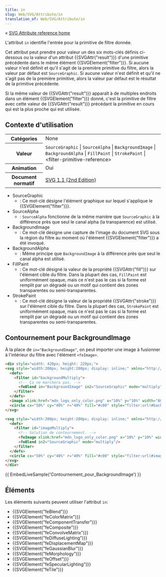 ```yaml
---
title: in
slug: Web/SVG/Attribute/in
translation_of: Web/SVG/Attribute/in
---
```


« [SVG Attribute reference home](/fr/SVG/Attribute)

L'attribut `in` identifie l'entrée pour la primitive de filtre donnée.

Cet attribut peut prendre pour valeur un des six mots-clés définis ci-dessous ou la valeur d'un attribut {{SVGAttr("result")}} d'une primitive précédente dans le même élément {{SVGElement("filter")}}. Si aucune valeur n'est définit et qu'il s'agit de la première primitive du filtre, alors la valeur par défaut est `SourceGraphic`. Si aucune valeur n'est définit et qu'il ne s'agit pas de la première primitive, alors la valeur par défaut est le résultat de la primitive précédente.

Si la même valeur de {{SVGAttr("result")}} apparaît à de multiples endroits dans un élément {{SVGElement("filter")}} donné, c'est la primitive de filtre avec cette valeur de {{SVGAttr("result")}} précédant la primitive en cours qui est la plus proche qui est utilisée.

## Contexte d'utilisation

<table class="standard-table">
  <tbody>
    <tr>
      <th scope="row">Catégories</th>
      <td>None</td>
    </tr>
    <tr>
      <th scope="row">Valeur</th>
      <td>
        <code>SourceGraphic</code> | <code>SourceAlpha</code> |
        <code>BackgroundImage</code> | <code>BackgroundAlpha</code> |
        <code>FillPaint</code> | <code>StrokePaint</code> |
        &#x3C;filter-primitive-reference>
      </td>
    </tr>
    <tr>
      <th scope="row">Animation</th>
      <td>Oui</td>
    </tr>
    <tr>
      <th scope="row">Document normatif</th>
      <td>
        <a
          href="http://www.w3.org/TR/SVG11/filters.html#FilterPrimitiveInAttribute"
          >SVG 1.1 (2nd Edition)</a
        >
      </td>
    </tr>
  </tbody>
</table>

- SourceGraphic
  - : Ce mot-clé désigne l'élément graphique sur lequel s'applique le {{SVGElement("filter")}}.
- SourceAlpha
  - : `SourceAlpha` fonctionne de la même manière que `SourceGraphic` à la différence près que seul le canal alpha (la transparence) est utilisé.
- BackgroundImage
  - : Ce mot-clé désigne une capture de l'image du document SVG sous la région du filtre au moment où l'élément {{SVGElement("filter")}} a été invoqué.
- BackgroundAlpha
  - : Même principe que `BackgroundImage` à la différence près que seul le canal alpha est utilisé.
- FillPaint
  - : Ce mot-clé désigné la valeur de la propriété {{SVGAttr("fill")}} sur l'élément cible du filtre. Dans la plupart des cas, `FillPaint` est uniformément opaque, mais ce n'est pas le cas si la forme est remplit par un dégradé ou un motif qui contient des zones transparentes ou semi-transparentes.
- StrokePaint
  - : Ce mot-clé désigne la valeur de la propriété {{SVGAttr("stroke")}} sur l'élément cible du filtre. Dans la plupart des cas, `StrokePaint` est uniformément opaque, mais ce n'est pas le cas si la forme est remplit par un dégradé ou un motif qui contient des zones transparentes ou semi-transparentes.

## Contournement pour BackgroundImage

À la place de `in="BackgroundImage"`, on peut importer une image à fusionner à l'intérieur du filtre avec l'élément `<feImage>`.

```html
<div style="width: 420px; height: 220px;">
<svg style="width:200px; height:200px; display: inline;" xmlns="http://www.w3.org/2000/svg" xmlns:xlink="http://www.w3.org/1999/xlink">
  <defs>
    <filter id="backgroundMultiply">
      <!-- Ça ne marchera pas. -->
      <feBlend in="BackgroundImage" in2="SourceGraphic" mode="multiply"/>
    </filter>
  </defs>
  <image xlink:href="mdn_logo_only_color.png" x="10%" y="10%" width="80%" height="80%"/>
  <circle cx="50%" cy="40%" r="40%" fill="#c00" style="filter:url(#backgroundMultiply);" />
</svg>

<svg style="width:200px; height:200px; display: inline;" xmlns="http://www.w3.org/2000/svg" xmlns:xlink="http://www.w3.org/1999/xlink">
  <defs>
    <filter id="imageMultiply">
      <!-- Solution de contournement. -->
      <feImage xlink:href="mdn_logo_only_color.png" x="10%" y="10%" width="80%" height="80%"/>
      <feBlend in2="SourceGraphic" mode="multiply"/>
    </filter>
  </defs>
  <circle cx="50%" cy="40%" r="40%" fill="#c00" style="filter:url(#imageMultiply);"/>
</svg>
</div>
```

{{ EmbedLiveSample('Contournement_pour_BackgroundImage') }}

## Éléments

Les éléments suivants peuvent utiliser l'attribut `in`:

- {{SVGElement("feBlend")}}
- {{SVGElement("feColorMatrix")}}
- {{SVGElement("feComponentTransfer")}}
- {{SVGElement("feComposite")}}
- {{SVGElement("feConvolveMatrix")}}
- {{SVGElement("feDiffuseLighting")}}
- {{SVGElement("feDisplacementMap")}}
- {{SVGElement("feGaussianBlur")}}
- {{SVGElement("feMorphology")}}
- {{SVGElement("feOffset")}}
- {{SVGElement("feSpecularLighting")}}
- {{SVGElement("feTile")}}
